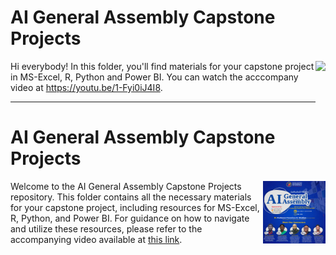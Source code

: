 # AI General Assembly Capstone Projects

[<img src="tables thumb new.png" align="right" height="100" />](<https://youtu.be/1-Fyi0iJ4I8>)

Hi everybody! In this folder, you'll find materials for your capstone project in MS-Excel, R, Python and Power BI. You can watch the acccompany video at <https://youtu.be/1-Fyi0iJ4I8>.


---

# AI General Assembly Capstone Projects

[<img src="trainers.jpg" align="right" height="100" />](<https://youtu.be/1-Fyi0iJ4I8>)

Welcome to the AI General Assembly Capstone Projects repository. This folder contains all the necessary materials for your capstone project, including resources for MS-Excel, R, Python, and Power BI. For guidance on how to navigate and utilize these resources, please refer to the accompanying video available at [this link](<https://youtu.be/1-Fyi0iJ4I8>).

